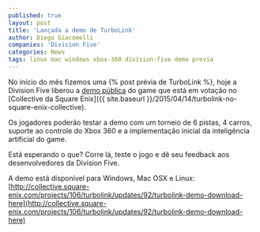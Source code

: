 ```yaml
---
published: true
layout: post
title: 'Lançada a demo de TurboLink'
author: Diego Giacomelli
companies: 'Division Five'
categories: News
tags: linux mac windows xbox-360 division-five demo previa
---
```

No início do mês fizemos uma {% post prévia de TurboLink %}, hoje a Division Five liberou a [demo pública](http://collective.square-enix.com/projects/106/turbolink/updates/92/turbolink-demo-download-here) do game que está em votação no [Collective da Square Enix]({{ site.baseurl }}/2015/04/14/turbolink-no-square-enix-collective).

Os jogadores poderão testar a demo com um torneio de 6 pistas, 4 carros, suporte ao controle do Xbox 360 e a implementação inicial da inteligência artificial do game.

Está esperando o que? Corre lá, teste o jogo e dê seu feedback aos desenvolvedores da Division Five.

A demo está disponível para Windows, Mac OSX e Linux: [http://collective.square-enix.com/projects/106/turbolink/updates/92/turbolink-demo-download-here](http://collective.square-enix.com/projects/106/turbolink/updates/92/turbolink-demo-download-here)

